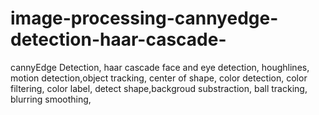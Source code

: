 # image-processing-cannyedge-detection-haar-cascade-
cannyEdge Detection, haar cascade face and eye detection, houghlines, motion detection,object tracking, center of shape, color detection, color filtering, color label, detect shape,backgroud substraction, ball tracking, blurring smoothing,
